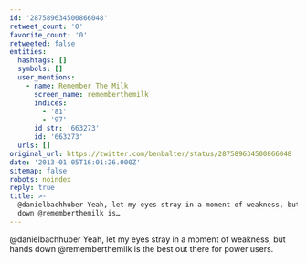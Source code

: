 ```yaml
---
id: '287589634500866048'
retweet_count: '0'
favorite_count: '0'
retweeted: false
entities:
  hashtags: []
  symbols: []
  user_mentions:
    - name: Remember The Milk
      screen_name: rememberthemilk
      indices:
        - '81'
        - '97'
      id_str: '663273'
      id: '663273'
  urls: []
original_url: https://twitter.com/benbalter/status/287589634500866048
date: '2013-01-05T16:01:26.000Z'
sitemap: false
robots: noindex
reply: true
title: >-
  @danielbachhuber Yeah, let my eyes stray in a moment of weakness, but hands
  down @rememberthemilk is…
---
```


@danielbachhuber Yeah, let my eyes stray in a moment of weakness, but hands down @rememberthemilk is the best out there for power users.
